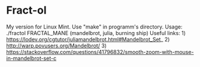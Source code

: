 # Fract-ol
My version for Linux Mint.
Use "make" in programm's directory.
Usage: ./fractol FRACTAL_MANE (mandelbrot, julia, burning ship)
Useful links: 1) https://lodev.org/cgtutor/juliamandelbrot.html#Mandelbrot_Set_
              2) http://warp.povusers.org/Mandelbrot/
              3) https://stackoverflow.com/questions/41796832/smooth-zoom-with-mouse-in-mandelbrot-set-c
